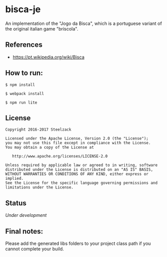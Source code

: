 # bisca-je

An implementation of the "Jogo da Bisca", which is a portuguese variant of the original italian game "bríscola".

## References

* https://pt.wikipedia.org/wiki/Bisca

## How to run:

```
$ npm install

$ webpack install

$ npm run lite

```
## License

```
Copyright 2016-2017 Steelzack

Licensed under the Apache License, Version 2.0 (the "License");
you may not use this file except in compliance with the License.
You may obtain a copy of the License at

   http://www.apache.org/licenses/LICENSE-2.0

Unless required by applicable law or agreed to in writing, software
distributed under the License is distributed on an "AS IS" BASIS,
WITHOUT WARRANTIES OR CONDITIONS OF ANY KIND, either express or implied.
See the License for the specific language governing permissions and
limitations under the License.
```

## Status

*Under development*

## Final notes:

Please add the generated libs folders to your project class path if you cannot complete your build. 